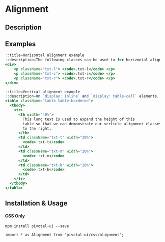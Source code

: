 # Alignment

## Description

## Examples

```jsx
::title=Horizontal alignment example
::description=The following classes can be used to for horizontal alignment.
<div>
    <p className="txt-l"> <code>.txt-l</code> </p>
    <p className="txt-c"> <code>.txt-c</code> </p>
    <p className="txt-r"> <code>.txt-r</code> </p>
</div>
```

```jsx
::title=Vertical alignment example
::description=On `display: inline` and `display: table-cell` elements, the following classes can be used to for vertical alignment.
<table className="table table-bordered">
  <tbody>
    <tr>
      <th width="40%">
        This long text is used to expand the height of this
        table so that we can demonstrate our verticle alignment classes
        to the right.
      </th>
      <td className="txt-t" width="20%">
        <code>.txt-t</code>
      </td>
      <td className="txt-m" width="20%">
        <code>.txt-m</code>
      </td>
      <td className="txt-b" width="20%">
        <code>.txt-b</code>
      </td>
    </tr>
  </tbody>
</table>
```

## Installation & Usage

#### CSS Only
`npm install pivotal-ui --save`

`import * as Alignment from 'pivotal-ui/css/alignment';`
